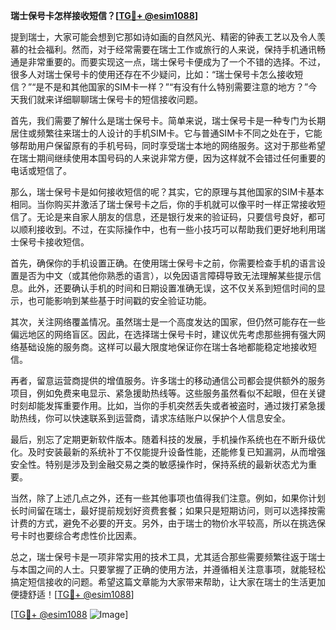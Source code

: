 **瑞士保号卡怎样接收短信？[[TG💪+ @esim1088](https://t.me/s/esim1088)]**

提到瑞士，大家可能会想到它那如诗如画的自然风光、精密的钟表工艺以及令人羡慕的社会福利。然而，对于经常需要在瑞士工作或旅行的人来说，保持手机通讯畅通是非常重要的。而要实现这一点，瑞士保号卡便成为了一个不错的选择。不过，很多人对瑞士保号卡的使用还存在不少疑问，比如：“瑞士保号卡怎么接收短信？”“是不是和其他国家的SIM卡一样？”“有没有什么特别需要注意的地方？”今天我们就来详细聊聊瑞士保号卡的短信接收问题。

首先，我们需要了解什么是瑞士保号卡。简单来说，瑞士保号卡是一种专门为长期居住或频繁往来瑞士的人设计的手机SIM卡。它与普通SIM卡不同之处在于，它能够帮助用户保留原有的手机号码，同时享受瑞士本地的网络服务。这对于那些希望在瑞士期间继续使用本国号码的人来说非常方便，因为这样就不会错过任何重要的电话或短信了。

那么，瑞士保号卡是如何接收短信的呢？其实，它的原理与其他国家的SIM卡基本相同。当你购买并激活了瑞士保号卡之后，你的手机就可以像平时一样正常接收短信了。无论是来自家人朋友的信息，还是银行发来的验证码，只要信号良好，都可以顺利接收到。不过，在实际操作中，也有一些小技巧可以帮助我们更好地利用瑞士保号卡接收短信。

首先，确保你的手机设置正确。在使用瑞士保号卡之前，你需要检查手机的语言设置是否为中文（或其他你熟悉的语言），以免因语言障碍导致无法理解某些提示信息。此外，还要确认手机的时间和日期设置准确无误，这不仅关系到短信时间的显示，也可能影响到某些基于时间戳的安全验证功能。

其次，关注网络覆盖情况。虽然瑞士是一个高度发达的国家，但仍然可能存在一些偏远地区的网络盲区。因此，在选择瑞士保号卡时，建议优先考虑那些拥有强大网络基础设施的服务商。这样可以最大限度地保证你在瑞士各地都能稳定地接收短信。

再者，留意运营商提供的增值服务。许多瑞士的移动通信公司都会提供额外的服务项目，例如免费来电显示、紧急援助热线等。这些服务虽然看似不起眼，但在关键时刻却能发挥重要作用。比如，当你的手机突然丢失或者被盗时，通过拨打紧急援助热线，你可以快速联系到运营商，请求冻结账户以保护个人信息安全。

最后，别忘了定期更新软件版本。随着科技的发展，手机操作系统也在不断升级优化。及时安装最新的系统补丁不仅能提升设备性能，还能修复已知漏洞，从而增强安全性。特别是涉及到金融交易之类的敏感操作时，保持系统的最新状态尤为重要。

当然，除了上述几点之外，还有一些其他事项也值得我们注意。例如，如果你计划长时间留在瑞士，最好提前规划好资费套餐；如果只是短期访问，则可以选择按需计费的方式，避免不必要的开支。另外，由于瑞士的物价水平较高，所以在挑选保号卡时也要综合考虑性价比因素。

总之，瑞士保号卡是一项非常实用的技术工具，尤其适合那些需要频繁往返于瑞士与本国之间的人士。只要掌握了正确的使用方法，并遵循相关注意事项，就能轻松搞定短信接收的问题。希望这篇文章能为大家带来帮助，让大家在瑞士的生活更加便捷舒适！[[TG💪+ @esim1088](https://t.me/s/esim1088)]

[[TG💪+ @esim1088](https://t.me/s/esim1088) ![Image](https://i.postimg.cc/4NQfJmqS/Snipaste-2025-05-13-00-14-12.png)]